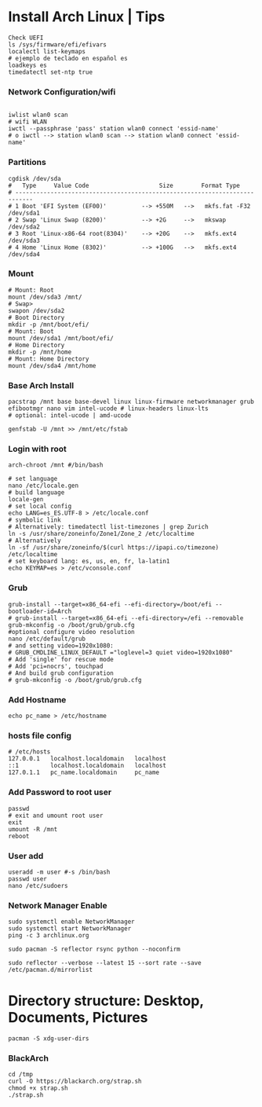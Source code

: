 # Install Arch Linux | Tips

```shell
Check UEFI
ls /sys/firmware/efi/efivars
localectl list-keymaps
# ejemplo de teclado en español es
loadkeys es
timedatectl set-ntp true
``` 
### Network Configuration/wifi
```shell  

iwlist wlan0 scan
# wifi WLAN
iwctl --passphrase 'pass' station wlan0 connect 'essid-name'
# o iwctl --> station wlan0 scan --> station wlan0 connect 'essid-name'
```
### Partitions
```shell
cgdisk /dev/sda
#   Type     Value Code                    Size        Format Type  
# ---------------------------------------------------------------------------    
# 1 Boot 'EFI System (EF00)'          --> +550M   -->   mkfs.fat -F32 /dev/sda1
# 2 Swap 'Linux Swap (8200)'          --> +2G     -->   mkswap /dev/sda2
# 3 Root 'Linux-x86-64 root(8304)'    --> +20G    -->   mkfs.ext4 /dev/sda3
# 4 Home 'Linux Home (8302)'          --> +100G   -->   mkfs.ext4 /dev/sda4
```
### Mount
```shell
# Mount: Root
mount /dev/sda3 /mnt/
# Swap>
swapon /dev/sda2
# Boot Directory
mkdir -p /mnt/boot/efi/
# Mount: Boot
mount /dev/sda1 /mnt/boot/efi/
# Home Directory
mkdir -p /mnt/home
# Mount: Home Directory
mount /dev/sda4 /mnt/home
```

### Base Arch Install 
```shell
pacstrap /mnt base base-devel linux linux-firmware networkmanager grub efibootmgr nano vim intel-ucode # linux-headers linux-lts 
# optional: intel-ucode | amd-ucode
```

```shell
genfstab -U /mnt >> /mnt/etc/fstab
```

### Login with root 
```shell
arch-chroot /mnt #/bin/bash
```

```shell
# set language
nano /etc/locale.gen
# build language
locale-gen
# set local config
echo LANG=es_ES.UTF-8 > /etc/locale.conf
# symbolic link
# Alternatively: timedatectl list-timezones | grep Zurich
ln -s /usr/share/zoneinfo/Zone1/Zone_2 /etc/localtime
# Alternatively
ln -sf /usr/share/zoneinfo/$(curl https://ipapi.co/timezone) /etc/localtime
# set keyboard lang: es, us, en, fr, la-latin1
echo KEYMAP=es > /etc/vconsole.conf

```
### Grub
```shell
grub-install --target=x86_64-efi --efi-directory=/boot/efi --bootloader-id=Arch
# grub-install --target=x86_64-efi --efi-directory=/efi --removable
grub-mkconfig -o /boot/grub/grub.cfg  
#optional configure video resolution
nano /etc/default/grub
# and setting video=1920x1080:
# GRUB_CMDLINE_LINUX_DEFAULT ="loglevel=3 quiet video=1920x1080" 
# Add 'single' for rescue mode
# Add 'pci=nocrs', touchpad
# And build grub configuration
# grub-mkconfig -o /boot/grub/grub.cfg
```
### Add Hostname
```shell
echo pc_name > /etc/hostname
```
### hosts file config
```shell
# /etc/hosts
127.0.0.1   localhost.localdomain   localhost
::1         localhost.localdomain   localhost
127.0.1.1   pc_name.localdomain     pc_name
```

### Add Password to root user
```shell
passwd
# exit and umount root user
exit
umount -R /mnt 
reboot
```

### User add
```shell
useradd -m user #-s /bin/bash
passwd user
nano /etc/sudoers
```
###  Network Manager Enable
```shell
sudo systemctl enable NetworkManager
sudo systemctl start NetworkManager
ping -c 3 archlinux.org
```

```shell
sudo pacman -S reflector rsync python --noconfirm

sudo reflector --verbose --latest 15 --sort rate --save /etc/pacman.d/mirrorlist
```

# Directory structure: Desktop, Documents, Pictures
```shell 
pacman -S xdg-user-dirs
```
### BlackArch
```shell
cd /tmp
curl -O https://blackarch.org/strap.sh
chmod +x strap.sh
./strap.sh

```